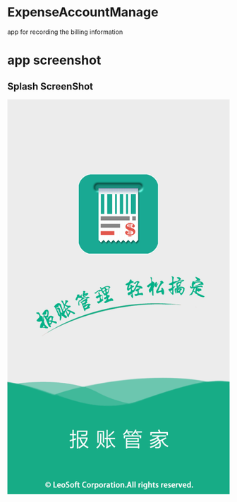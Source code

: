 # ExpenseAccountManage
app for recording the billing information
# app screenshot
## Splash ScreenShot
![image](https://github.com/SunnyLeo2008/ExpenseAccountManage/raw/master/screenshot/splash.png)

